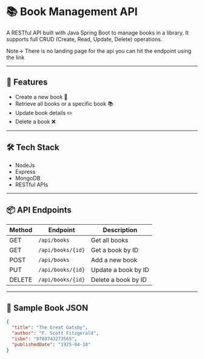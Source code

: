 # 📚 Book Management API

A RESTful API built with Java Spring Boot to manage books in a library. It supports full CRUD (Create, Read, Update, Delete) operations.

Note-> There is no landing page for the api you can hit the endpoint using the link 

---

## 🚀 Features

- Create a new book 📘
- Retrieve all books or a specific book 📚
- Update book details ✏️
- Delete a book ❌

---

## 🛠️ Tech Stack

- NodeJs
- Express
- MongoDB
- RESTful APIs

---

## 📦 API Endpoints

| Method | Endpoint              | Description             |
|--------|-----------------------|-------------------------|
| GET    | `/api/books`          | Get all books           |
| GET    | `/api/books/{id}`     | Get a book by ID        |
| POST   | `/api/books`          | Add a new book          |
| PUT    | `/api/books/{id}`     | Update a book by ID     |
| DELETE | `/api/books/{id}`     | Delete a book by ID     |

---

## 📄 Sample Book JSON

```json
{
  "title": "The Great Gatsby",
  "author": "F. Scott Fitzgerald",
  "isbn": "9780743273565",
  "publishedDate": "1925-04-10"
}

